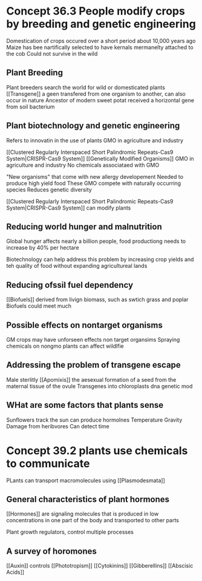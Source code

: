 # Concept 36.3 People modify crops by breeding and genetic engineering

Domestication of crops occured over a short period about 10,000 years ago
Maize has bee nartifically selected to have kernals mermanelty attached to the cob
Could not survive in the wild 

## Plant Breeding

Plant breeders search the world for wild or domesticated plants
[[Transgene]] a geen transfered from one organism to another, can also occur in nature
Ancestor of modern sweet potat received a horizontal gene from soil bacterium

## Plant biotechnology and genetic engineering

Refers to innovatin in the use of plants
GMO in agriculture and industry

[[Clustered Regularly Interspaced Short Palindromic Repeats-Cas9 System|CRISPR-Cas9 System]] 
[[Genetically Modified Organisms]] GMO in agriculture and industry
No chemicals associataed with GMO 

"New organisms" that come with new allergy developement
Needed to produce high yield food
These GMO compete with naturally occurring species
Reduces genetic diversity

[[Clustered Regularly Interspaced Short Palindromic Repeats-Cas9 System|CRISPR-Cas9 System]] can modify plants

## Reducing world hunger and malnutrition

Global hunger affects nearly a billion people, food productiong needs to increase by 40% per hectare

Biotechnology can help address this problem by increasing crop yields and teh quality of food without expanding agricultureal lands

## Reducing ofssil fuel dependency

[[Biofuels]] derived from livign biomass, such as swtich grass and poplar
Biofuels could meet much 

## Possible effects on nontarget organisms

GM crops may have unforseen effects non target organsims
Spraying chemicals on nongmo plants can affect wildlfie

## Addressing the problem of transgene escape

Male sterlitly 
[[Apomixis]] the aesexual formation of a seed from the maternal tissue of the ovule
Transgenes into chloroplasts dna
genetic mod

## WHat are some factors that plants sense

Sunflowers track the sun
can produce hormolnes
Temperature
Gravity
Damage from heribvores
Can detect time

# Concept 39.2 plants use chemicals to communicate

PLants can transport macromolecules using [[Plasmodesmata]]

## General characteristics of plant hormones

[[Hormones]] are signaling molecules that is produced in low concentrations in one part of the body and transported to other parts

Plant growth regulators, control multiple processes

## A survey of horomones

[[Auxin]] controls [[Phototropism]]
[[Cytokinins]]
[[Gibberellins]]
[[Abscisic Acids]] 

